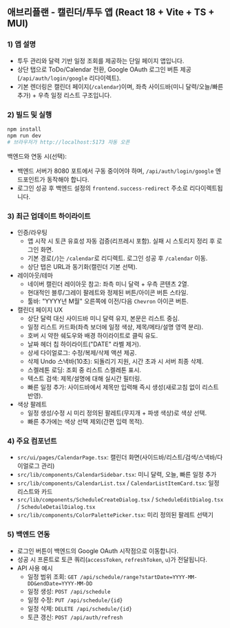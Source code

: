 ## 애브리플랜 - 캘린더/투두 앱 (React 18 + Vite + TS + MUI)

### 1) 앱 설명
- 투두 관리와 달력 기반 일정 조회를 제공하는 단일 페이지 앱입니다.
- 상단 탭으로 ToDo/Calendar 전환, Google OAuth 로그인 버튼 제공(`/api/auth/login/google` 리다이렉트).
- 기본 렌더링은 캘린더 페이지(`/calendar`)이며, 좌측 사이드바(미니 달력/오늘/빠른 추가) + 우측 일정 리스트 구조입니다.

### 2) 빌드 및 실행
```bash
npm install
npm run dev
# 브라우저가 http://localhost:5173 자동 오픈
```

백엔드와 연동 시(선택):
- 백엔드 서버가 8080 포트에서 구동 중이어야 하며, `/api/auth/login/google` 엔드포인트가 동작해야 합니다.
- 로그인 성공 후 백엔드 설정의 `frontend.success-redirect` 주소로 리다이렉트됩니다.

### 3) 최근 업데이트 하이라이트
- 인증/라우팅
  - 앱 시작 시 토큰 유효성 자동 검증(리프레시 포함). 실패 시 스토리지 정리 후 로그인 화면.
  - 기본 경로(`/`)는 `/calendar`로 리디렉트. 로그인 성공 후 `/calendar` 이동.
  - 상단 탭은 URL과 동기화(캘린더 기본 선택).
- 레이아웃/테마
  - 네이버 캘린더 레이아웃 참고: 좌측 미니 달력 + 우측 콘텐츠 2열.
  - 현대적인 블루/그레이 팔레트와 정제된 버튼/아이콘 버튼 스타일.
  - 툴바: "YYYY년 M월" 오른쪽에 이전/다음 `Chevron` 아이콘 버튼.
- 캘린더 페이지 UX
  - 상단 달력 대신 사이드바 미니 달력 유지, 본문은 리스트 중심.
  - 일정 리스트 카드화(좌측 보더에 일정 색상, 제목/메타/설명 영역 분리).
  - 호버 시 약한 쉐도우와 배경 하이라이트로 클릭 유도.
  - 날짜 헤더 칩 하이라이트("DATE" 라벨 제거).
  - 상세 다이얼로그: 수정/복제/삭제 액션 제공.
  - 삭제 Undo 스낵바(10초): 되돌리기 지원, 시간 초과 시 서버 최종 삭제.
  - 스켈레톤 로딩: 조회 중 리스트 스켈레톤 표시.
  - 텍스트 검색: 제목/설명에 대해 실시간 필터링.
  - 빠른 일정 추가: 사이드바에서 제목만 입력해 즉시 생성(새로고침 없이 리스트 반영).
- 색상 팔레트
  - 일정 생성/수정 시 미리 정의된 팔레트(무지개 + 파생 색상)로 색상 선택.
  - 빠른 추가에는 색상 선택 제외(간편 입력 목적).

### 4) 주요 컴포넌트
- `src/ui/pages/CalendarPage.tsx`: 캘린더 화면(사이드바/리스트/검색/스낵바/다이얼로그 관리)
- `src/lib/components/CalendarSidebar.tsx`: 미니 달력, 오늘, 빠른 일정 추가
- `src/lib/components/CalendarList.tsx` / `CalendarListItemCard.tsx`: 일정 리스트와 카드
- `src/lib/components/ScheduleCreateDialog.tsx` / `ScheduleEditDialog.tsx` / `ScheduleDetailDialog.tsx`
- `src/lib/components/ColorPalettePicker.tsx`: 미리 정의된 팔레트 선택기

### 5) 백엔드 연동
- 로그인 버튼이 백엔드의 Google OAuth 시작점으로 이동합니다.
- 성공 시 프론트로 토큰 쿼리(`accessToken`, `refreshToken`, `u`)가 전달됩니다.
 - API 사용 예시
   - 일정 범위 조회: `GET /api/schedule/range?startDate=YYYY-MM-DD&endDate=YYYY-MM-DD`
   - 일정 생성: `POST /api/schedule`
   - 일정 수정: `PUT /api/schedule/{id}`
   - 일정 삭제: `DELETE /api/schedule/{id}`
   - 토큰 갱신: `POST /api/auth/refresh`


